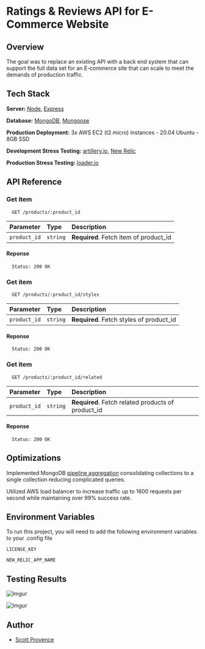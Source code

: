 # Ratings & Reviews API for E-Commerce Website

## Overview

The goal was to replace an existing API with a back end system that can support the full data set for
an E-commerce site that can scale to meet the demands of production traffic.

## Tech Stack

**Server:** [Node](https://nodejs.org/en/), [Express](https://expressjs.com/)

**Database:** [MongoDB](https://www.mongodb.com/), [Mongoose](https://mongoosejs.com/)

**Production Deployment:** 3x AWS EC2 (t2.micro) instances - 20.04 Ubuntu - 8GB SSD

**Development Stress Testing:** [artillery.io](https://artillery.io/), [New Relic](https://newrelic.com/)

**Production Stress Testing:** [loader.io](https://loader.io/)

## API Reference

### Get item

```http
  GET /products/:product_id
```

| Parameter    | Type     | Description                            |
| :----------- | :------- | :------------------------------------- |
| `product_id` | `string` | **Required**. Fetch item of product_id |

#### Reponse

```http
  Status: 200 OK
```

### Get item

```http
  GET /products/:product_id/styles
```

| Parameter    | Type     | Description                              |
| :----------- | :------- | :--------------------------------------- |
| `product_id` | `string` | **Required**. Fetch styles of product_id |

#### Reponse

```http
  Status: 200 OK
```

### Get item

```http
  GET /products/:product_id/related
```

| Parameter    | Type     | Description                                        |
| :----------- | :------- | :------------------------------------------------- |
| `product_id` | `string` | **Required**. Fetch related products of product_id |

#### Reponse

```http
  Status: 200 OK
```

## Optimizations

Implemented MongoDB [pipeline aggregation](https://docs.mongodb.com/manual/core/aggregation-pipeline/) consolidating collections to a single collection reducing complicated queries.

Utilized AWS load balancer to increase traffic up to 1600 requests per second while maintaining over 99% success rate.

## Environment Variables

To run this project, you will need to add the following environment variables to your .config file

`LICENSE_KEY`

`NEW_RELIC_APP_NAME`

## Testing Results

![Imgur](https://i.imgur.com/23QHyHP.png)

![Imgur](https://i.imgur.com/BC7kKSt.png)

## Author

- [Scott Provence](https://github.com/scopro220/)
